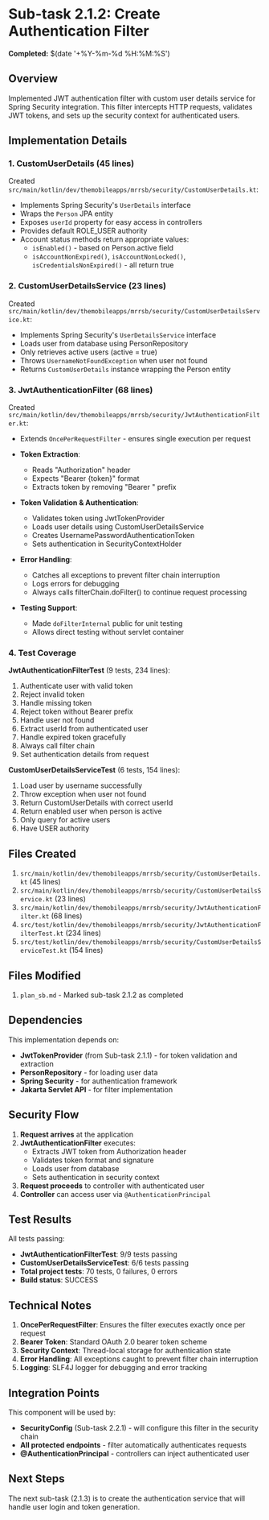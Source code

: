 # Sub-task 2.1.2: Create Authentication Filter

**Completed:** $(date '+%Y-%m-%d %H:%M:%S')

## Overview

Implemented JWT authentication filter with custom user details service for Spring Security integration. This filter intercepts HTTP requests, validates JWT tokens, and sets up the security context for authenticated users.

## Implementation Details

### 1. CustomUserDetails (45 lines)

Created `src/main/kotlin/dev/themobileapps/mrrsb/security/CustomUserDetails.kt`:

- Implements Spring Security's `UserDetails` interface
- Wraps the `Person` JPA entity
- Exposes `userId` property for easy access in controllers
- Provides default ROLE_USER authority
- Account status methods return appropriate values:
  - `isEnabled()` - based on Person.active field
  - `isAccountNonExpired()`, `isAccountNonLocked()`, `isCredentialsNonExpired()` - all return true

### 2. CustomUserDetailsService (23 lines)

Created `src/main/kotlin/dev/themobileapps/mrrsb/security/CustomUserDetailsService.kt`:

- Implements Spring Security's `UserDetailsService` interface
- Loads user from database using PersonRepository
- Only retrieves active users (active = true)
- Throws `UsernameNotFoundException` when user not found
- Returns `CustomUserDetails` instance wrapping the Person entity

### 3. JwtAuthenticationFilter (68 lines)

Created `src/main/kotlin/dev/themobileapps/mrrsb/security/JwtAuthenticationFilter.kt`:

- Extends `OncePerRequestFilter` - ensures single execution per request
- **Token Extraction**:
  - Reads "Authorization" header
  - Expects "Bearer {token}" format
  - Extracts token by removing "Bearer " prefix
  
- **Token Validation & Authentication**:
  - Validates token using JwtTokenProvider
  - Loads user details using CustomUserDetailsService
  - Creates UsernamePasswordAuthenticationToken
  - Sets authentication in SecurityContextHolder
  
- **Error Handling**:
  - Catches all exceptions to prevent filter chain interruption
  - Logs errors for debugging
  - Always calls filterChain.doFilter() to continue request processing

- **Testing Support**:
  - Made `doFilterInternal` public for unit testing
  - Allows direct testing without servlet container

### 4. Test Coverage

**JwtAuthenticationFilterTest** (9 tests, 234 lines):
1. Authenticate user with valid token
2. Reject invalid token  
3. Handle missing token
4. Reject token without Bearer prefix
5. Handle user not found
6. Extract userId from authenticated user
7. Handle expired token gracefully
8. Always call filter chain
9. Set authentication details from request

**CustomUserDetailsServiceTest** (6 tests, 154 lines):
1. Load user by username successfully
2. Throw exception when user not found
3. Return CustomUserDetails with correct userId
4. Return enabled user when person is active
5. Only query for active users
6. Have USER authority

## Files Created

1. `src/main/kotlin/dev/themobileapps/mrrsb/security/CustomUserDetails.kt` (45 lines)
2. `src/main/kotlin/dev/themobileapps/mrrsb/security/CustomUserDetailsService.kt` (23 lines)
3. `src/main/kotlin/dev/themobileapps/mrrsb/security/JwtAuthenticationFilter.kt` (68 lines)
4. `src/test/kotlin/dev/themobileapps/mrrsb/security/JwtAuthenticationFilterTest.kt` (234 lines)
5. `src/test/kotlin/dev/themobileapps/mrrsb/security/CustomUserDetailsServiceTest.kt` (154 lines)

## Files Modified

1. `plan_sb.md` - Marked sub-task 2.1.2 as completed

## Dependencies

This implementation depends on:
- **JwtTokenProvider** (from Sub-task 2.1.1) - for token validation and extraction
- **PersonRepository** - for loading user data
- **Spring Security** - for authentication framework
- **Jakarta Servlet API** - for filter implementation

## Security Flow

1. **Request arrives** at the application
2. **JwtAuthenticationFilter** executes:
   - Extracts JWT token from Authorization header
   - Validates token format and signature
   - Loads user from database
   - Sets authentication in security context
3. **Request proceeds** to controller with authenticated user
4. **Controller** can access user via `@AuthenticationPrincipal`

## Test Results

All tests passing:
- **JwtAuthenticationFilterTest**: 9/9 tests passing
- **CustomUserDetailsServiceTest**: 6/6 tests passing
- **Total project tests**: 70 tests, 0 failures, 0 errors
- **Build status**: SUCCESS

## Technical Notes

1. **OncePerRequestFilter**: Ensures the filter executes exactly once per request
2. **Bearer Token**: Standard OAuth 2.0 bearer token scheme
3. **Security Context**: Thread-local storage for authentication state
4. **Error Handling**: All exceptions caught to prevent filter chain interruption
5. **Logging**: SLF4J logger for debugging and error tracking

## Integration Points

This component will be used by:
- **SecurityConfig** (Sub-task 2.2.1) - will configure this filter in the security chain
- **All protected endpoints** - filter automatically authenticates requests
- **@AuthenticationPrincipal** - controllers can inject authenticated user

## Next Steps

The next sub-task (2.1.3) is to create the authentication service that will handle user login and token generation.

